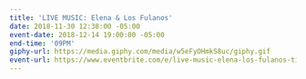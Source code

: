 ```yaml
---
title: 'LIVE MUSIC: Elena & Los Fulanos'
date: 2018-11-30 12:38:00 -05:00
event-date: 2018-12-14 19:00:00 -05:00
end-time: '09PM'
giphy-url: https://media.giphy.com/media/w5eFyOHmkS8uc/giphy.gif
event-url: https://www.eventbrite.com/e/live-music-elena-los-fulanos-tickets-53189667728
---
```


